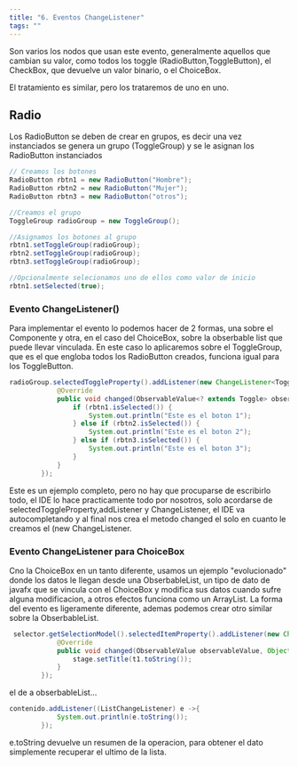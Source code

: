 ```yaml
---
title: "6. Eventos ChangeListener"
tags: ""
---
```

Son varios los nodos que usan este evento, generalmente aquellos que cambian su valor, como todos los toggle (RadioButton,ToggleButton), el CheckBox, que devuelve un valor binario, o el ChoiceBox.  

El tratamiento es similar, pero los trataremos de uno en uno.

## Radio

Los RadioButton se deben de crear en grupos, es decir una vez instanciados se genera un grupo (ToggleGroup) y se le asignan los RadioButton instanciados 

```java
// Creamos los botones
RadioButton rbtn1 = new RadioButton("Hombre");
RadioButton rbtn2 = new RadioButton("Mujer");
RadioButton rbtn3 = new RadioButton("otros");

//Creamos el grupo
ToggleGroup radioGroup = new ToggleGroup();

//Asignamos los botones al grupo
rbtn1.setToggleGroup(radioGroup);
rbtn2.setToggleGroup(radioGroup);
rbtn3.setToggleGroup(radioGroup);

//Opcionalmente selecionamos uno de ellos como valor de inicio
rbtn1.setSelected(true);
```

### Evento ChangeListener()

Para implementar el evento lo podemos hacer de 2 formas, una sobre el Componente y otra, en el caso del ChoiceBox, sobre la obserbable list que puede llevar vinculada. En este caso lo aplicaremos sobre el ToggleGroup, que es el que engloba todos los RadioButton creados, funciona igual para los ToggleButton.

```java
radioGroup.selectedToggleProperty().addListener(new ChangeListener<Toggle>() {
            @Override
            public void changed(ObservableValue<? extends Toggle> observableValue, Toggle toggle, Toggle t1) {
                if (rbtn1.isSelected()) {
                    System.out.println("Este es el boton 1");
                } else if (rbtn2.isSelected()) {
                    System.out.println("Este es el boton 2");
                } else if (rbtn3.isSelected()) {
                    System.out.println("Este es el boton 3");
                }
            }
        });

```

Este es un ejemplo completo, pero no hay que procuparse de escribirlo todo, el IDE lo hace practicamente todo por nosotros, solo acordarse de selectedToggleProperty,addListener y ChangeListener, el IDE va autocompletando y al final nos crea el metodo changed el solo en cuanto le creamos el (new ChangeListener.  

### Evento ChangeListener para ChoiceBox

Cno la ChoiceBox en un tanto diferente, usamos un ejemplo "evolucionado" donde los datos le llegan desde una ObserbableList, un tipo de dato de javafx que se vincula con el ChoiceBox y modifica sus datos cuando sufre alguna modificacion, a otros efectos funciona como un ArrayList. La forma del evento es ligeramente diferente, ademas podemos crear otro similar sobre la ObserbableList.

```java
 selector.getSelectionModel().selectedItemProperty().addListener(new ChangeListener() {
            @Override
            public void changed(ObservableValue observableValue, Object o, Object t1) {
                stage.setTitle(t1.toString());
            }
        });
```

el de a obserbableList...

```java
contenido.addListener((ListChangeListener) e ->{
            System.out.println(e.toString());
        });
```

e.toString devuelve un resumen de la operacion, para obtener el dato simplemente recuperar el ultimo de la lista.
